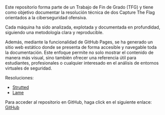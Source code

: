 Este repositorio forma parte de un Trabajo de Fin de Grado (TFG) y tiene como objetivo documentar la resolución técnica de dos Capture The Flag orientados a la ciberseguridad ofensiva.

Cada máquina ha sido analizada, explotada y documentada en profundidad, siguiendo una metodología clara y reproducible.

Además, mediante la funcionalidad de GitHub Pages, se ha generado un sitio web estático donde se presenta de forma accesible y navegable toda la documentación. Este enfoque permite no solo mostrar el contenido de manera más visual, sino también ofrecer una referencia útil para estudiantes, profesionales o cualquier interesado en el análisis de entornos virtuales de seguridad.

Resoluciones:
- [Strutted](https://alejandromartinezmoreno.github.io/Trabajo-Fin-de-Grado/HTB:Strutted/Strutted.html)
- [Lame](https://alejandromartinezmoreno.github.io/Trabajo-Fin-de-Grado/HTB:Lame/Lame.html)

Para acceder al repositorio en GitHub, haga click en el siguiente enlace:
[GitHub](https://github.com/alejandromartinezmoreno/Trabajo-Fin-de-Grado)

